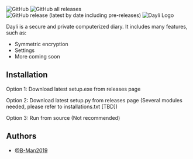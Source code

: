 
![GitHub](https://img.shields.io/github/license/B-Man2019/dayli?style=flat-square)
![GitHub all releases](https://img.shields.io/github/downloads/B-Man2019/dayli/total?logo=github&style=flat-square)
![GitHub release (latest by date including pre-releases)](https://img.shields.io/github/v/release/B-Man2019/dayli?display_name=tag&include_prereleases&logo=github&style=flat-square)
![Dayli Logo](https://user-images.githubusercontent.com/55066087/206613336-9488765e-7c04-47c1-ac31-b3cd2f0d573f.png)


Dayli is a secure and private computerized diary. It includes many features, such as:
* Symmetric encryption
* Settings
* More coming soon


## Installation
Option 1:
Download latest setup.exe from releases page

Option 2:
Download latest setup.py from releases page (Several modules needed, please refer to installations.txt [TBD])

Option 3:
Run from source (Not recommended)
## Authors

- [@B-Man2019](https://www.github.com/B-Man2019)





